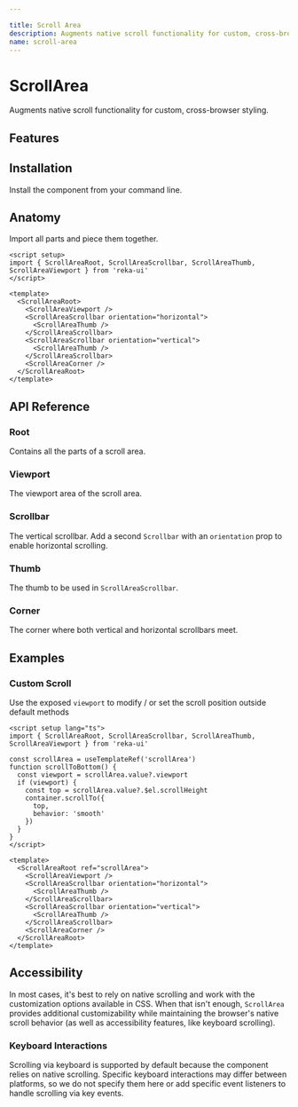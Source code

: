 ```yaml
---

title: Scroll Area
description: Augments native scroll functionality for custom, cross-browser styling.
name: scroll-area
---
```


# ScrollArea

<Description>
Augments native scroll functionality for custom, cross-browser styling.
</Description>

<ComponentPreview name="ScrollArea" />

## Features

<Highlights
  :features="[
    'Scrollbar sits on top of the scrollable content, taking up no space.',
    'Scrolling is native; no underlying position movements via CSS transformations.',
    'Shims pointer behaviors only when interacting with the controls, so keyboard controls are unaffected.',
    'Supports Right to Left direction.',
  ]"
/>

## Installation

Install the component from your command line.

<InstallationTabs value="reka-ui" />

## Anatomy

Import all parts and piece them together.

```vue
<script setup>
import { ScrollAreaRoot, ScrollAreaScrollbar, ScrollAreaThumb, ScrollAreaViewport } from 'reka-ui'
</script>

<template>
  <ScrollAreaRoot>
    <ScrollAreaViewport />
    <ScrollAreaScrollbar orientation="horizontal">
      <ScrollAreaThumb />
    </ScrollAreaScrollbar>
    <ScrollAreaScrollbar orientation="vertical">
      <ScrollAreaThumb />
    </ScrollAreaScrollbar>
    <ScrollAreaCorner />
  </ScrollAreaRoot>
</template>
```

## API Reference

### Root

Contains all the parts of a scroll area.

<!-- @include: @/meta/ScrollAreaRoot.md -->

### Viewport

The viewport area of the scroll area.

<!-- @include: @/meta/ScrollAreaViewport.md -->

### Scrollbar

The vertical scrollbar. Add a second `Scrollbar` with an `orientation` prop to enable horizontal scrolling.

<PresenceCallout />

<!-- @include: @/meta/ScrollAreaScrollbar.md -->

<DataAttributesTable
  :data="[
    {
      attribute: '[data-state]',
      values: ['visible', 'hidden'],
    },
    {
      attribute: '[data-orientation]',
      values: ['vertical', 'horizontal'],
    },
  ]"
/>

### Thumb

The thumb to be used in `ScrollAreaScrollbar`.

<!-- @include: @/meta/ScrollAreaThumb.md -->

<DataAttributesTable
  :data="[
    {
      attribute: '[data-state]',
      values: ['visible', 'hidden'],
    },
  ]"
/>

### Corner

The corner where both vertical and horizontal scrollbars meet.

<!-- @include: @/meta/ScrollAreaCorner.md -->

## Examples
### Custom Scroll
Use the exposed `viewport` to modify / or set the scroll position outside default methods
```vue line=4,18
<script setup lang="ts">
import { ScrollAreaRoot, ScrollAreaScrollbar, ScrollAreaThumb, ScrollAreaViewport } from 'reka-ui'

const scrollArea = useTemplateRef('scrollArea')
function scrollToBottom() {
  const viewport = scrollArea.value?.viewport
  if (viewport) {
    const top = scrollArea.value?.$el.scrollHeight
    container.scrollTo({
      top,
      behavior: 'smooth'
    })
  }
}
</script>

<template>
  <ScrollAreaRoot ref="scrollArea">
    <ScrollAreaViewport />
    <ScrollAreaScrollbar orientation="horizontal">
      <ScrollAreaThumb />
    </ScrollAreaScrollbar>
    <ScrollAreaScrollbar orientation="vertical">
      <ScrollAreaThumb />
    </ScrollAreaScrollbar>
    <ScrollAreaCorner />
  </ScrollAreaRoot>
</template>
```

## Accessibility

In most cases, it's best to rely on native scrolling and work with the customization options available in CSS. When that isn't enough, `ScrollArea` provides additional customizability while maintaining the browser's native scroll behavior (as well as accessibility features, like keyboard scrolling).

### Keyboard Interactions

Scrolling via keyboard is supported by default because the component relies on native scrolling. Specific keyboard interactions may differ between platforms, so we do not specify them here or add specific event listeners to handle scrolling via key events.

